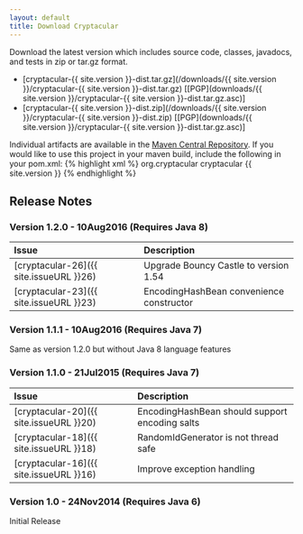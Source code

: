 ```yaml
---
layout: default
title: Download Cryptacular
---
```

Download the latest version which includes source code, classes, javadocs, and tests in zip or tar.gz format.

* [cryptacular-{{ site.version }}-dist.tar.gz](/downloads/{{ site.version }}/cryptacular-{{ site.version }}-dist.tar.gz)   [[PGP](downloads/{{ site.version }}/cryptacular-{{ site.version }}-dist.tar.gz.asc)]
* [cryptacular-{{ site.version }}-dist.zip](/downloads/{{ site.version }}/cryptacular-{{ site.version }}-dist.zip)   [[PGP](downloads/{{ site.version }}/cryptacular-{{ site.version }}-dist.tar.gz.asc)]

Individual artifacts are available in the [Maven Central Repository](http://repo1.maven.org/maven2/org/cryptacular/cryptacular/).
If you would like to use this project in your maven build, include the following in your pom.xml:
{% highlight xml %}
<dependencies>
  <dependency>
    <groupId>org.cryptacular</groupId>
    <artifactId>cryptacular</artifactId>
    <version>{{ site.version }}</version>
  </dependency>
</dependencies>
{% endhighlight %}

## Release Notes

### Version 1.2.0 - 10Aug2016 (Requires Java 8)

Issue | Description
:---- | :----------
[cryptacular-26]({{ site.issueURL }}26) | Upgrade Bouncy Castle to version 1.54
[cryptacular-23]({{ site.issueURL }}23) | EncodingHashBean convenience constructor

### Version 1.1.1 - 10Aug2016 (Requires Java 7)
Same as version 1.2.0 but without Java 8 language features

### Version 1.1.0 - 21Jul2015 (Requires Java 7)

Issue | Description
:---- | :----------
[cryptacular-20]({{ site.issueURL }}20) | EncodingHashBean should support encoding salts
[cryptacular-18]({{ site.issueURL }}18) | RandomIdGenerator is not thread safe
[cryptacular-16]({{ site.issueURL }}16) | Improve exception handling

### Version 1.0 - 24Nov2014 (Requires Java 6)
Initial Release

